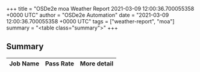 +++
title = "OSDe2e moa Weather Report 2021-03-09 12:00:36.700055358 +0000 UTC"
author = "OSDe2e Automation"
date = "2021-03-09 12:00:36.700055358 +0000 UTC"
tags = ["weather-report", "moa"]
summary = "<table class=\"summary\"></table>"
+++
## Summary

| Job Name | Pass Rate | More detail |
|----------|-----------|-------------|



